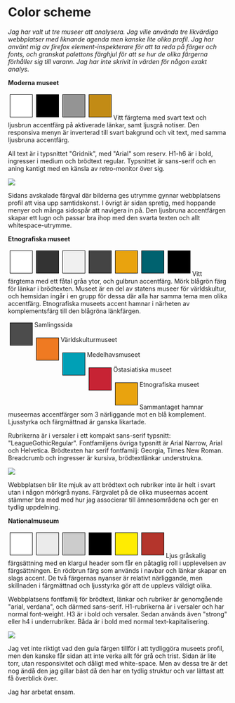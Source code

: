 Color scheme
===============================

*Jag har valt ut tre museer att analysera. Jag ville använda tre likvärdiga webbplatser med liknande agenda men kanske lite olika profil.
Jag har använt mig av firefox element-inspekterare för att ta reda på färger och fonts, och granskat palettons färghjul för att se hur de olika färgerna förhåller sig till varann. Jag har inte skrivit in värden för någon exakt analys.*

**Moderna museet**  

<div style="height: 50px; width: 50px; margin:4px; float:left; border:1px solid black; background-color: #fff"></div>
<div style="height: 50px; width: 50px; margin:4px; float:left; border:1px solid black; background-color: #000"></div>
<div style="height: 50px; width: 50px; margin:4px; float:left; border:1px solid black; background-color: rgb(148, 148, 148)"></div>
<div style="height: 50px; width: 50px; margin:4px; float:left; border:1px solid black; background-color: #C28B15"></div>
<br><br>

Vitt färgtema med svart text och ljusbrun accentfärg på aktiverade länkar, samt ljusgrå notiser. Den responsiva menyn är inverterad till svart bakgrund och vit text, med samma ljusbruna accentfärg.

All text är i typsnittet "Gridnik", med "Arial" som reserv. H1-h6 är i bold, ingresser i medium och brödtext regular.
Typsnittet är sans-serif och en aning kantigt med en känsla av retro-monitor över sig.


<img class="imgAnalysis" src="img/modMus.png">


Sidans avskalade färgval där bilderna ges utrymme gynnar webbplatsens profil att visa upp samtidskonst. I övrigt är sidan spretig, med hoppande menyer och många sidospår att navigera in på. Den ljusbruna accentfärgen skapar ett lugn och passar bra ihop med den svarta texten och allt whitespace-utrymme.


**Etnografiska museet**  

<div style="height: 50px; width: 50px; margin:4px; float:left; border:1px solid black; background-color: #fff"></div>
<div style="height: 50px; width: 50px; margin:4px; float:left; border:1px solid black; background-color: rgb(51, 51, 51)"></div>
<div style="height: 50px; width: 50px; margin:4px; float:left; border:1px solid black; background-color: rgb(240, 240, 240)"></div>
<div style="height: 50px; width: 50px; margin:4px; float:left; border:1px solid black; background-color: rgb(68, 68, 68);"></div>
<div style="height: 50px; width: 50px; margin:4px; float:left; border:1px solid black; background-color: rgb(233, 163, 14);"></div>
<div style="height: 50px; width: 50px; margin:4px; float:left; border:1px solid black; background-color: #00626f;"></div>
<div style="height: 50px; width: 50px; margin:4px; float:left; border:1px solid black; background-color: #000"></div>
<br><br>

Vitt färgtema med ett fåtal gråa ytor, och gulbrun accentfärg. Mörk blågrön färg för länkar i brödtexten.
Museet är en del av statens museer för världskultur, och hemsidan ingår i en grupp för dessa där alla har samma tema men olika accentfärg.
Etnografiska museets accent hamnar i närheten av komplementsfärg till den blågröna länkfärgen.

<div style="height: 50px; width: 50px; margin:4px; float:left; border:1px solid black; background-color: rgb(76, 76, 76)"></div>Samlingssida<br><br>
<div style="height: 50px; width: 50px; margin:4px; float:left; border:1px solid black; background-color: rgb(239, 122, 34);"></div>Världskulturmuseet<br><br>
<div style="height: 50px; width: 50px; margin:4px; float:left; border:1px solid black; background-color: rgb(0, 160, 182);"></div>Medelhavsmuseet<br><br>
<div style="height: 50px; width: 50px; margin:4px; float:left; border:1px solid black; background-color: rgb(199, 35, 52);"></div>Östasiatiska museet<br><br>
<div style="height: 50px; width: 50px; margin:4px; float:left; border:1px solid black; background-color: rgb(233, 163, 14);"></div>Etnografiska museet<br><br><br>
Sammantaget hamnar museernas accentfärger som 3 närliggande mot en blå komplement. Ljusstyrka och färgmättnad är ganska likartade.

Rubrikerna är i versaler i ett kompakt sans-serif typsnitt: "LeagueGothicRegular". Fontfamiljens övriga typsnitt är Arial Narrow, Arial och Helvetica.
Brödtexten har serif fontfamilj: Georgia, Times New Roman. Breadcrumb och ingresser är kursiva, brödtextlänkar understrukna.

<img class="imgAnalysis" src="img/etnMus.png">

Webbplatsen blir lite mjuk av att brödtext och rubriker inte är helt i svart utan i någon mörkgrå nyans.
Färgvalet på de olika museernas accent stämmer bra med med hur jag associerar till ämnesområdena och ger en tydlig uppdelning.


**Nationalmuseum**  


<div style="height: 50px; width: 50px; margin:4px; float:left; border:1px solid black; background-color: #fff"></div>
<div style="height: 50px; width: 50px; margin:4px; float:left; border:1px solid black; background-color: #EBEBEB"></div>
<div style="height: 50px; width: 50px; margin:4px; float:left; border:1px solid black; background-color: #CCCCCC"></div>
<div style="height: 50px; width: 50px; margin:4px; float:left; border:1px solid black; background-color: #000"></div>
<div style="height: 50px; width: 50px; margin:4px; float:left; border:1px solid black; background-color: #FFEC01"></div>
<div style="height: 50px; width: 50px; margin:4px; float:left; border:1px solid black; background-color: rgb(180, 53, 44)"></div>
<br><br>

Ljus gråskalig färgsättning med en klargul header som får en påtaglig roll i upplevelsen av färgsättningen. En rödbrun färg som används i navbar och länkar skapar en slags accent. De två färgernas nyanser är relativt närliggande, men skillnaden i färgmättnad och ljusstyrka gör att de upplevs väldigt olika.

Webbplatsens fontfamilj för brödtext, länkar och rubriker är genomgående "arial, verdana", och därmed sans-serif.
H1-rubrikerna är i versaler och har normal font-weight. H3 är i bold och versaler. Sedan används även "strong" eller h4 i underrubriker.
Båda är i bold med normal text-kapitalisering.

<img class="imgAnalysis" src="img/natMus.png">

Jag vet inte riktigt vad den gula färgen tillför i att tydliggöra museets profil, men den kanske får sidan att inte verka allt för grå och trist.
Sidan är lite torr, utan responsivitet och dåligt med white-space. Men av dessa tre är det nog ändå den jag gillar bäst då den har en tydlig struktur och var lättast att få överblick över.

Jag har arbetat ensam.
